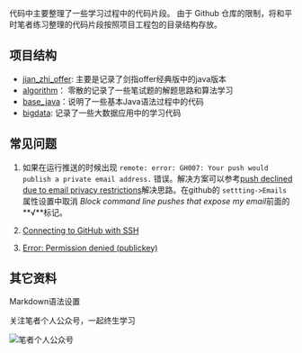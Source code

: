 代码中主要整理了一些学习过程中的代码片段。 由于 Github 仓库的限制，将和平时笔者练习整理的代码片段按照项目工程包的目录结构存放。

## 项目结构

- [jian_zhi_offer](https://github.com/yutianaiqingtian/javaLearn/tree/master/jian_zhi_offer): 主要是记录了剑指offer经典版中的java版本
- [algorithm](https://github.com/yutianaiqingtian/javaLearn/tree/master/algorithm)： 零散的记录了一些笔试题的解题思路和算法学习
- [base_java](https://github.com/yutianaiqingtian/javaLearn/tree/master/base_java)：说明了一些基本Java语法过程中的代码
- [bigdata](https://github.com/yutianaiqingtian/javaLearn/tree/master/bigdata): 记录了一些大数据应用中的学习代码

## 常见问题

1. 如果在运行推送的时候出现 `remote: error: GH007: Your push would publish a private email address.` 错误。解决方案可以参考[push declined due to email privacy restrictions](https://www.jianshu.com/p/400dbf77f6cf)解决思路。在github的 `settting->Emails` 属性设置中取消 *Block command line pushes that expose my email*前面的**√**标记。

2. [Connecting to GitHub with SSH](https://help.github.com/articles/connecting-to-github-with-ssh/)
3. [Error: Permission denied (publickey)](https://help.github.com/articles/error-permission-denied-publickey/)

## 其它资料

Markdown语法设置

关注笔者个人公众号，一起终生学习

![笔者个人公众号](http://jhzhang-blog.oss-cn-shanghai.aliyuncs.com/a3fa0014dd166cb38befcfe46f53c3c3)